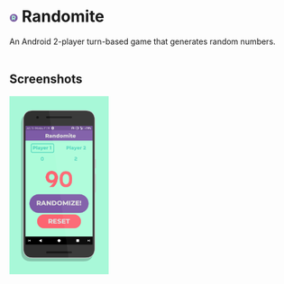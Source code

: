 # <img src="./screenshots/app_icon.png" width="3%">&nbsp;Randomite
An Android 2-player turn-based game that generates random numbers.
<br/><br/>
## Screenshots
<img src="./screenshots/screen0.png" width="35%">
